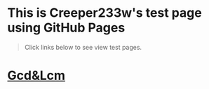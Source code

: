 # This is Creeper233w's test page using GitHub Pages
>Click links below to see view test pages.

# [Gcd&Lcm](https://creeper233w.github.io/pages/HandMakeGcdLcm.html "一个仿照手动计算两数的最大公约数与最小公倍数的工具，使用GitHub Copilot辅助制作")